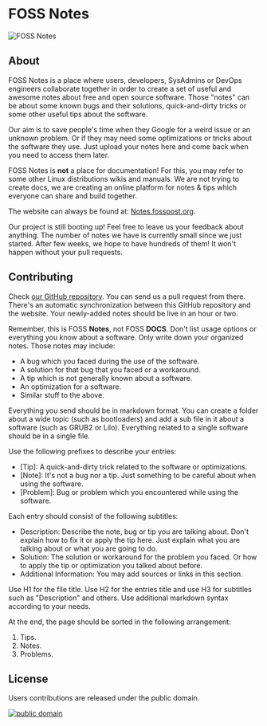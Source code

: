 # FOSS Notes

![FOSS Notes](https://i.imgur.com/D6gfbNP.png)

## About

FOSS Notes is a place where users, developers, SysAdmins or DevOps engineers collaborate together in order to create a set of useful and awesome notes about free and open source software. Those "notes" can be about some known bugs and their solutions, quick-and-dirty tricks or some other useful tips about the software.

Our aim is to save people's time when they Google for a weird issue or an unknown problem. Or if they may need some optimizations or tricks about the software they use. Just upload your notes here and come back when you need to access them later.

FOSS Notes is **not** a place for documentation! For this, you may refer to some other Linux distributions wikis and manuals. We are not trying to create docs, we are creating an online platform for notes & tips which everyone can share and build together.

The website can always be found at: [Notes.fosspost.org](https://Notes.fosspost.org).

Our project is still booting up! Feel free to leave us your feedback about anything. The number of notes we have is currently small since we just started. After few weeks, we hope to have hundreds of them! It won't happen without your pull requests.

## Contributing

Check [our GitHub repository](https://github.com/foss-project/fossnotes). You can send us a pull request from there. There's an automatic synchronization between this GitHub repository and the website. Your newly-added notes should be live in an hour or two.

Remember, this is FOSS **Notes**, not FOSS **DOCS**. Don't list usage options or everything you know about a software. Only write down your organized notes. Those notes may include:

* A bug which you faced during the use of the software.
* A solution for that bug that you faced or a workaround.
* A tip which is not generally known about a software.
* An optimization for a software.
* Similar stuff to the above.

Everything you send should be in markdown format. You can create a folder about a wide topic (such as bootloaders) and add a sub file in it about a software (such as GRUB2 or Lilo). Everything related to a single software should be in a single file.

Use the following prefixes to describe your entries:

* [Tip]: A quick-and-dirty trick related to the software or optimizations.
* [Note]: It's not a bug nor a tip. Just something to be careful about when using the software.
* [Problem]: Bug or problem which you encountered while using the software.

Each entry should consist of the following subtitles:

* Description: Describe the note, bug or tip you are talking about. Don't explain how to fix it or apply the tip here. Just explain what you are talking about or what you are going to do.
* Solution: The solution or workaround for the problem you faced. Or how to apply the tip or optimization you talked about before.
* Additional Information: You may add sources or links in this section.

Use H1 for the file title. Use H2 for the entries title and use H3 for subtitles such as "Description" and others. Use additional markdown syntax according to your needs.

At the end, the page should be sorted in the following arrangement: 

1. Tips.
2. Notes.
3. Problems.

## License

Users contributions are released under the public domain.

[![public domain](https://i.imgur.com/AEB5eGA.png)](http://fairuse.stanford.edu/overview/public-domain/welcome/)

